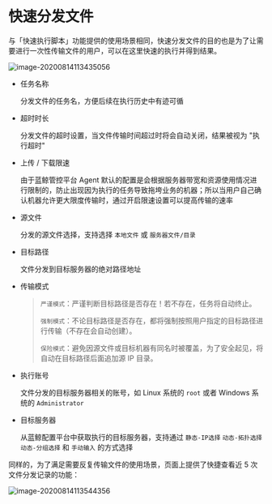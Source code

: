 # 快速分发文件

与「快速执行脚本」功能提供的使用场景相同，快速分发文件的目的也是为了让需要进行一次性传输文件的用户，可以在这里快速的执行并得到结果。

![image-20200814113435056](media/image-20200814113435056.png)

- 任务名称

  分发文件的任务名，方便后续在执行历史中有迹可循

- 超时时长

  分发文件的超时设置，当文件传输时间超过时将会自动关闭，结果被视为 "执行超时"

- 上传 / 下载限速

  由于蓝鲸管控平台 Agent 默认的配置是会根据服务器带宽和资源使用情况进行限制的，防止出现因为执行的任务导致拖垮业务的机器；所以当用户自己确认机器允许更大限度传输时，通过开启限速设置可以提高传输的速率

- 源文件

  分发的源文件选择，支持选择 `本地文件` 或 `服务器文件/目录`

- 目标路径

  文件分发到目标服务器的绝对路径地址

- 传输模式

  > `严谨模式`：严谨判断目标路径是否存在！若不存在，任务将自动终止。
  >
  > `强制模式`：不论目标路径是否存在，都将强制按照用户指定的目标路径进行传输（不存在会自动创建）。
  >
  > `保险模式`：避免因源文件或目标机器有同名时被覆盖，为了安全起见，将自动在目标路径后面追加源 IP 目录。

- 执行账号

  文件分发的目标服务器相关的账号，如 Linux 系统的 `root` 或者 Windows 系统的 `Administrator`

- 目标服务器

  从蓝鲸配置平台中获取执行的目标服务器，支持通过 `静态-IP选择` `动态-拓扑选择` `动态-分组选择` 和 `手动输入` 的方式选择

同样的，为了满足需要反复传输文件的使用场景，页面上提供了快捷查看近 5 次文件分发记录的功能：

![image-20200814113544356](media/image-20200814113544356.png)

